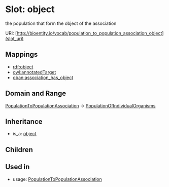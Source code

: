 # Slot: object


the population that form the object of the association

URI: [http://bioentity.io/vocab/population_to_population_association_object](slot_uri)
## Mappings

 * [rdf:object](http://purl.obolibrary.org/obo/rdf_object)
 * [owl:annotatedTarget](http://purl.obolibrary.org/obo/owl_annotatedTarget)
 * [oban:association_has_object](http://purl.obolibrary.org/obo/oban_association_has_object)
## Domain and Range

[PopulationToPopulationAssociation](PopulationToPopulationAssociation.md) -> [PopulationOfIndividualOrganisms](PopulationOfIndividualOrganisms.md)
## Inheritance

 *  is_a: [object](object.md)
## Children

## Used in

 *  usage: [PopulationToPopulationAssociation](PopulationToPopulationAssociation.md)
